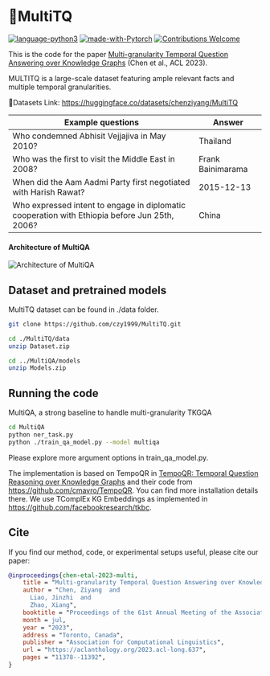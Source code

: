 # 🎉MultiTQ


[![language-python3](https://img.shields.io/badge/Language-Python3-blue.svg?style=flat-square)](https://www.python.org/)
[![made-with-Pytorch](https://img.shields.io/badge/Made%20with-pytorch-orange.svg?style=flat-square)](https://www.pytorch.org/)
[![Contributions Welcome](https://img.shields.io/badge/Contributions-Welcome-brightgreen.svg?style=flat-square)](https://github.com/czy1999/MultiTQ/issues)

This is the code for the paper [Multi-granularity Temporal Question Answering over Knowledge Graphs](https://aclanthology.org/2023.acl-long.637) (Chen et al., ACL 2023).

MULTITQ is a large-scale dataset featuring ample relevant facts and multiple temporal granularities.

🤗Datasets Link: https://huggingface.co/datasets/chenziyang/MultiTQ

|Example questions|	Answer|
|  ----  | ----  |
|Who condemned Abhisit Vejjajiva in May 2010?	|Thailand
|Who was the first to visit the Middle East in 2008?	|Frank Bainimarama|
|When did the Aam Aadmi Party first negotiated with Harish Rawat?|	2015-12-13|
|Who expressed intent to engage in diplomatic cooperation with Ethiopia before Jun 25th, 2006?	|China|


#### Architecture of MultiQA
![Architecture of MultiQA](https://img1.imgtp.com/2023/07/18/1rXQMVDG.png)

## Dataset and pretrained models

MultiTQ dataset can be found in ./data folder. 

```bash
git clone https://github.com/czy1999/MultiTQ.git

cd ./MultiTQ/data
unzip Dataset.zip

cd ../MultiQA/models
unzip Models.zip
```



## Running the code

MultiQA, a strong baseline to
handle multi-granularity TKGQA
```bash
cd MultiQA 
python ner_task.py
python ./train_qa_model.py --model multiqa
 ```


Please explore more argument options in train_qa_model.py.




The implementation is based on TempoQR in [TempoQR: Temporal Question Reasoning over Knowledge Graphs](https://arxiv.org/abs/2112.05785) and their code from https://github.com/cmavro/TempoQR. You can find more installation details there.
We use TComplEx KG Embeddings as implemented in https://github.com/facebookresearch/tkbc.

## Cite

If you find our method, code, or experimental setups useful, please cite our paper:



```bibtex
@inproceedings{chen-etal-2023-multi,
    title = "Multi-granularity Temporal Question Answering over Knowledge Graphs",
    author = "Chen, Ziyang  and
      Liao, Jinzhi  and
      Zhao, Xiang",
    booktitle = "Proceedings of the 61st Annual Meeting of the Association for Computational Linguistics (Volume 1: Long Papers)",
    month = jul,
    year = "2023",
    address = "Toronto, Canada",
    publisher = "Association for Computational Linguistics",
    url = "https://aclanthology.org/2023.acl-long.637",
    pages = "11378--11392",
}
```

